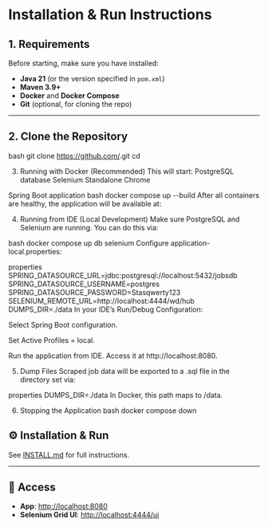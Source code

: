 # Installation & Run Instructions

## 1. Requirements
Before starting, make sure you have installed:
- **Java 21** (or the version specified in `pom.xml`)
- **Maven 3.9+**
- **Docker** and **Docker Compose**
- **Git** (optional, for cloning the repo)

---

## 2. Clone the Repository
bash
git clone https://github.com/<this-repo>.git
cd <this-repo>

3. Running with Docker (Recommended)
This will start:
PostgreSQL database
Selenium Standalone Chrome


Spring Boot application
bash
docker compose up --build
After all containers are healthy, the application will be available at:

4. Running from IDE (Local Development)
Make sure PostgreSQL and Selenium are running.
You can do this via:

bash
docker compose up db selenium
Configure application-local.properties:

properties
SPRING_DATASOURCE_URL=jdbc:postgresql://localhost:5432/jobsdb
SPRING_DATASOURCE_USERNAME=postgres
SPRING_DATASOURCE_PASSWORD=Stasqwerty123
SELENIUM_REMOTE_URL=http://localhost:4444/wd/hub
DUMPS_DIR=./data
In your IDE’s Run/Debug Configuration:

Select Spring Boot configuration.

Set Active Profiles = local.

Run the application from IDE.
Access it at http://localhost:8080.

5. Dump Files
Scraped job data will be exported to a .sql file in the directory set via:

properties
DUMPS_DIR=./data
In Docker, this path maps to /data.

6. Stopping the Application
bash
docker compose down

## ⚙️ Installation & Run
See [INSTALL.md](INSTALL.md) for full instructions.

---

## 🔗 Access
- **App**: [http://localhost:8080](http://localhost:8080)
- **Selenium Grid UI**: [http://localhost:4444/ui](http://localhost:4444/ui)
